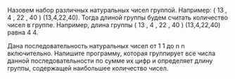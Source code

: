 Назовем набор различных натуральных чисел группой. Например: 
(
13
,
4
,
22
,
40
)
(13,4,22,40). Тогда длиной группы будем считать количество чисел в группе. Например, длина группы 
(
13
,
4
,
22
,
40
)
(13,4,22,40) равна 
4
4.

Дана последовательность натуральных чисел от 
1
1 до 
n
n включительно. Напишите программу, которая группирует все числа данной последовательности по сумме их цифр и определяет длину группы, содержащей наибольшее количество чисел.

